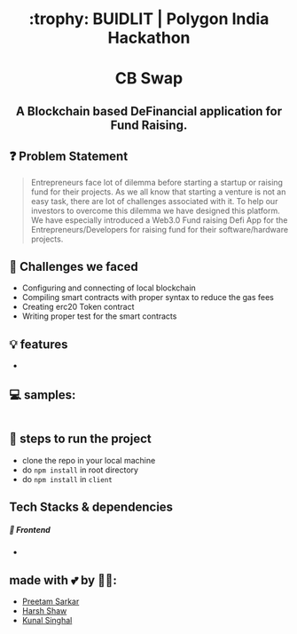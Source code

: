 <h1 align="center" id="BUIDLIT-Hackathon"> :trophy: BUIDLIT | Polygon India Hackathon</h1>

<!-- # CB Swap -->
<h1 align="center" id="CB-Swap"> CB Swap</h1>

<h2 align="center"> A Blockchain based DeFinancial application for Fund Raising. </h2>

<!-- ## 🔗 Links -->
<!-- - [Video Explanation]() -->
<!-- - [PPT]() -->


## ❓ Problem Statement
> Entrepreneurs face lot of dilemma before starting a startup or raising fund for their projects. As we all know that starting a venture is not an easy task, there are lot of challenges associated with it. To help our investors to overcome this dilemma we have designed this platform. We have especially introduced a Web3.0 Fund raising Defi App for the Entrepreneurs/Developers for raising fund for their software/hardware projects.

## 🤔 Challenges we faced
- Configuring and connecting of local blockchain
- Compiling smart contracts with proper syntax to reduce the gas fees
- Creating erc20 Token contract
- Writing proper test for the smart contracts

## 💡 features
- 


## 💻 samples:
<img src="">


## 👣 steps to run the project
- clone the repo in your local machine
- do ```npm install``` in root directory
- do ```npm install``` in ```client```


## Tech Stacks & dependencies

##### 🌟 Frontend
- 

## made with 💕 by 👨‍💻: 
- [Preetam Sarkar](https://github.com/Leoravoe)
- [Harsh Shaw](https://github.com/harshshaw)
- [Kunal Singhal](https://github.com/Kunal-2001)
